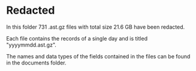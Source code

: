 # Redacted

In this folder 731 .ast.gz files with total size 21.6 GB have been redacted.

Each file contains the records of a single day and is titled "yyyymmdd.ast.gz".

The names and data types of the fields contained in the files can be found in the documents folder.
